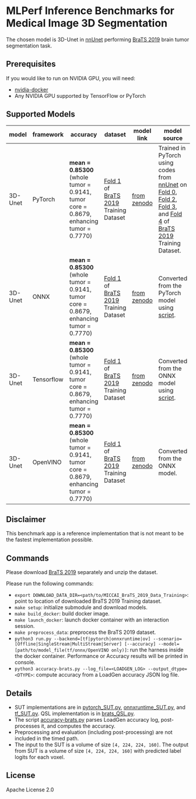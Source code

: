# MLPerf Inference Benchmarks for Medical Image 3D Segmentation

The chosen model is 3D-Unet in [nnUnet](https://github.com/MIC-DKFZ/nnUNet) performing [BraTS 2019](https://www.med.upenn.edu/cbica/brats2019/data.html) brain tumor segmentation task.

## Prerequisites

If you would like to run on NVIDIA GPU, you will need:

- [nvidia-docker](https://github.com/NVIDIA/nvidia-docker)
- Any NVIDIA GPU supported by TensorFlow or PyTorch

## Supported Models

| model | framework | accuracy | dataset | model link | model source | precision | notes |
| ----- | --------- | -------- | ------- | ---------- | ------------ | --------- | ----- |
| 3D-Unet | PyTorch | **mean = 0.85300** (whole tumor = 0.9141, tumor core = 0.8679, enhancing tumor = 0.7770) | [Fold 1](folds/fold1_validation.txt) of [BraTS 2019](https://www.med.upenn.edu/cbica/brats2019/data.html) Training Dataset | [from zenodo](https://zenodo.org/record/3904106) | Trained in PyTorch using codes from [nnUnet](https://github.com/MIC-DKFZ/nnUNet) on [Fold 0](folds/fold0_validation.txt), [Fold 2](folds/fold2_validation.txt), [Fold 3](folds/fold3_validation.txt), and [Fold 4](folds/fold4_validation.txt) of [BraTS 2019](https://www.med.upenn.edu/cbica/brats2019/data.html) Training Dataset. | fp32 | |
| 3D-Unet | ONNX | **mean = 0.85300** (whole tumor = 0.9141, tumor core = 0.8679, enhancing tumor = 0.7770) | [Fold 1](folds/fold1_validation.txt) of [BraTS 2019](https://www.med.upenn.edu/cbica/brats2019/data.html) Training Dataset | [from zenodo](https://zenodo.org/record/3928973) | Converted from the PyTorch model using [script](unet_pytorch_to_onnx.py). | fp32 | |
| 3D-Unet | Tensorflow | **mean = 0.85300** (whole tumor = 0.9141, tumor core = 0.8679, enhancing tumor = 0.7770) | [Fold 1](folds/fold1_validation.txt) of [BraTS 2019](https://www.med.upenn.edu/cbica/brats2019/data.html) Training Dataset | [from zenodo](https://zenodo.org/record/3928991) | Converted from the ONNX model using [script](unet_onnx_to_tf.py). | fp32 | |
| 3D-Unet | OpenVINO | **mean = 0.85300** (whole tumor = 0.9141, tumor core = 0.8679, enhancing tumor = 0.7770) | [Fold 1](folds/fold1_validation.txt) of [BraTS 2019](https://www.med.upenn.edu/cbica/brats2019/data.html) Training Dataset | [from zenodo](https://zenodo.org/record/3929002) | Converted from the ONNX model. | fp32 | |


## Disclaimer
This benchmark app is a reference implementation that is not meant to be the fastest implementation possible.

## Commands

Please download [BraTS 2019](https://www.med.upenn.edu/cbica/brats2019/data.html) separately and unzip the dataset.

Please run the following commands:

- `export DOWNLOAD_DATA_DIR=<path/to/MICCAI_BraTS_2019_Data_Training>`: point to location of downloaded BraTS 2019 Training dataset.
- `make setup`: initialize submodule and download models.
- `make build_docker`: build docker image.
- `make launch_docker`: launch docker container with an interaction session.
- `make preprocess_data`: preprocess the BraTS 2019 dataset.
- `python3 run.py --backend=[tf|pytorch|onnxruntime|ov] --scenario=[Offline|SingleStream|MultiStream|Server] [--accuracy] --model=[path/to/model_file(tf/onnx/OpenVINO only)]`: run the harness inside the docker container. Performance or Accuracy results will be printed in console.
- `python3 accuracy-brats.py --log_file=<LOADGEN_LOG> --output_dtype=<DTYPE>`: compute accuracy from a LoadGen accuracy JSON log file. 

## Details

- SUT implementations are in [pytorch_SUT.py](pytorch_SUT.py), [onnxruntime_SUT.py](onnxruntime_SUT.py), and [tf_SUT.py](tf_SUT.py). QSL implementation is in [brats_QSL.py](brats_QSL.py).
- The script [accuracy-brats.py](accuracy-brats.py) parses LoadGen accuracy log, post-processes it, and computes the accuracy.
- Preprocessing and evaluation (including post-processing) are not included in the timed path.
- The input to the SUT is a volume of size `[4, 224, 224, 160]`. The output from SUT is a volume of size `[4, 224, 224, 160]` with predicted label logits for each voxel.

## License

Apache License 2.0
